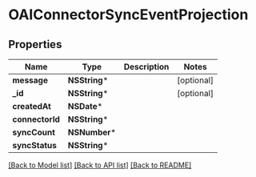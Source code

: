 # OAIConnectorSyncEventProjection

## Properties
Name | Type | Description | Notes
------------ | ------------- | ------------- | -------------
**message** | **NSString*** |  | [optional] 
**_id** | **NSString*** |  | [optional] 
**createdAt** | **NSDate*** |  | 
**connectorId** | **NSString*** |  | 
**syncCount** | **NSNumber*** |  | 
**syncStatus** | **NSString*** |  | 

[[Back to Model list]](../README#documentation-for-models) [[Back to API list]](../README#documentation-for-api-endpoints) [[Back to README]](../README)


